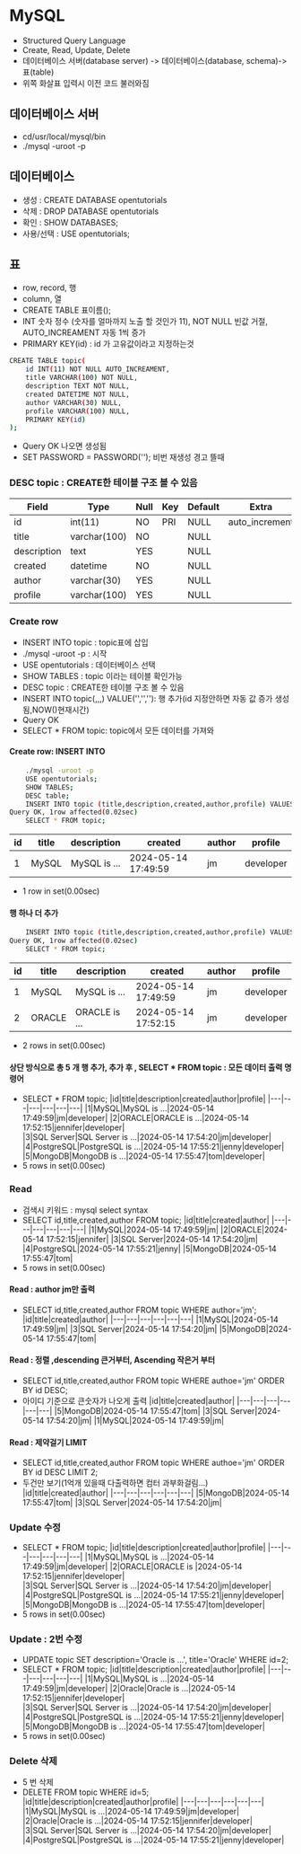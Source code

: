 # MySQL
- Structured Query Language
- Create, Read, Update, Delete
- 데이터베이스 서버(database server) -> 데이터베이스(database, schema)->표(table)
- 위쪽 화살표 입력시 이전 코드 불러와짐
## 데이터베이스 서버
- cd/usr/local/mysql/bin
- ./mysql -uroot -p
## 데이터베이스
- 생성 : CREATE DATABASE opentutorials
- 삭제 : DROP DATABASE opentutorials
- 확인 : SHOW DATABASES;
- 사용/선택 : USE opentutorials;
## 표
- row, record, 행
- column, 열
- CREATE  TABLE 표이름();
- INT 숫자 정수 (숫자를 얼마까지 노출 할 것인가 11), NOT NULL 빈값 거절, AUTO_INCREAMENT 자동 1씩 증가
- PRIMARY KEY(id) : id 가 고유값이라고 지정하는것
```bash
CREATE TABLE topic(
    id INT(11) NOT NULL AUTO_INCREAMENT,
    title VARCHAR(100) NOT NULL,
    description TEXT NOT NULL,
    created DATETIME NOT NULL,
    author VARCHAR(30) NULL,
    profile VARCHAR(100) NULL,
    PRIMARY KEY(id)
);
```
- Query OK 나오면 생성됨
- SET PASSWORD = PASSWORD(''); 비번 재생성 경고 뜰때
### DESC topic : CREATE한 테이블 구조 볼 수 있음
|Field|Type|Null|Key|Default|Extra|
|---|---|---|---|---|---|
|id|int(11)|NO|PRI|NULL|auto_increment|
|title|varchar(100)|NO||NULL||
|description|text|YES||NULL||
|created|datetime|NO||NULL||
|author|varchar(30)|YES||NULL||
|profile|varchar(100)|YES||NULL||

### Create row
- INSERT INTO topic : topic표에 삽입
- ./mysql -uroot -p : 시작
- USE opentutorials : 데이터베이스 선택
- SHOW TABLES : topic 이라는 테이블 확인가능
- DESC topic : CREATE한 테이블 구조 볼 수 있음
- INSERT INTO topic(,,,) VALUE('','',''): 행 추가(id 지정안하면 자동 값 증가 생성됨,NOW()현재시간)
- Query OK
- SELECT * FROM topic: topic에서 모든 데이터를 가져와
#### Create row: INSERT INTO
```bash
    ./mysql -uroot -p
    USE opentutorials;
    SHOW TABLES;
    DESC table;
    INSERT INTO topic (title,description,created,author,profile) VALUES('MySQL','MySQL is ...',NOW(),'jm','developer');
Query OK, 1row affected(0.02sec)
    SELECT * FROM topic;
```
|id|title|description|created|author|profile|
|---|---|---|---|---|---|
|1|MySQL|MySQL is ...|2024-05-14 17:49:59|jm|developer|  
- 1 row in set(0.00sec)
#### 행 하나 더 추가
```bash
    INSERT INTO topic (title,description,created,author,profile) VALUES('ORACLE','ORACLE is ...',NOW(),'jm','developer');
Query OK, 1row affected(0.02sec)
    SELECT * FROM topic;
```
|id|title|description|created|author|profile|
|---|---|---|---|---|---|
|1|MySQL|MySQL is ...|2024-05-14 17:49:59|jm|developer|
|2|ORACLE|ORACLE is ...|2024-05-14 17:52:15|jm|developer|  
- 2 rows in set(0.00sec)
#### 상단 방식으로 총 5 개 행 추가, 추가 후 , SELECT * FROM topic : 모든 데이터 출력 명령어 
- SELECT * FROM topic;
|id|title|description|created|author|profile|
|---|---|---|---|---|---|
|1|MySQL|MySQL is ...|2024-05-14 17:49:59|jm|developer|
|2|ORACLE|ORACLE is ...|2024-05-14 17:52:15|jennifer|developer|  
|3|SQL Server|SQL Server is ...|2024-05-14 17:54:20|jm|developer|  
|4|PostgreSQL|PostgreSQL is ...|2024-05-14 17:55:21|jenny|developer|  
|5|MongoDB|MongoDB is ...|2024-05-14 17:55:47|tom|developer|  
- 5 rows in set(0.00sec)
### Read 
- 검색시 키워드 : mysql select syntax
- SELECT id,title,created,author FROM topic;
|id|title|created|author|
|---|---|---|---|---|---|
|1|MySQL|2024-05-14 17:49:59|jm|
|2|ORACLE|2024-05-14 17:52:15|jennifer|
|3|SQL Server|2024-05-14 17:54:20|jm|
|4|PostgreSQL|2024-05-14 17:55:21|jenny|
|5|MongoDB|2024-05-14 17:55:47|tom|
- 5 rows in set(0.00sec)
#### Read : author jm만 출력
- SELECT id,title,created,author FROM topic WHERE author='jm';
|id|title|created|author|
|---|---|---|---|---|---|
|1|MySQL|2024-05-14 17:49:59|jm|
|3|SQL Server|2024-05-14 17:54:20|jm|
|5|MongoDB|2024-05-14 17:55:47|tom|
#### Read : 정렬 ,descending 큰거부터, Ascending 작은거 부터
- SELECT id,title,created,author FROM topic WHERE authoe='jm' ORDER BY id DESC;
- 아이디 기준으로 큰숫자가 나오게 출력
|id|title|created|author|
|---|---|---|---|---|---|
|5|MongoDB|2024-05-14 17:55:47|tom|
|3|SQL Server|2024-05-14 17:54:20|jm|
|1|MySQL|2024-05-14 17:49:59|jm|
#### Read : 제약걸기 LIMIT
- SELECT id,title,created,author FROM topic WHERE authoe='jm' ORDER BY id DESC LIMIT 2;
- 두건만 보기(1억개 있을때 다출력하면 컴터 과부화걸림...)
|id|title|created|author|
|---|---|---|---|---|---|
|5|MongoDB|2024-05-14 17:55:47|tom|
|3|SQL Server|2024-05-14 17:54:20|jm|
### Update 수정
- SELECT * FROM topic;
|id|title|description|created|author|profile|
|---|---|---|---|---|---|
|1|MySQL|MySQL is ...|2024-05-14 17:49:59|jm|developer|
|2|ORACLE|ORACLE is |2024-05-14 17:52:15|jennifer|developer|  
|3|SQL Server|SQL Server is ...|2024-05-14 17:54:20|jm|developer|  
|4|PostgreSQL|PostgreSQL is ...|2024-05-14 17:55:21|jenny|developer|  
|5|MongoDB|MongoDB is ...|2024-05-14 17:55:47|tom|developer|  
- 5 rows in set(0.00sec)
### Update : 2번 수정
- UPDATE topic SET description='Oracle is ...', title='Oracle' WHERE id=2;
- SELECT * FROM topic;
|id|title|description|created|author|profile|
|---|---|---|---|---|---|
|1|MySQL|MySQL is ...|2024-05-14 17:49:59|jm|developer|
|2|Oracle|Oracle is ...|2024-05-14 17:52:15|jennifer|developer|  
|3|SQL Server|SQL Server is ...|2024-05-14 17:54:20|jm|developer|  
|4|PostgreSQL|PostgreSQL is ...|2024-05-14 17:55:21|jenny|developer|  
|5|MongoDB|MongoDB is ...|2024-05-14 17:55:47|tom|developer|  
- 5 rows in set(0.00sec)
### Delete 삭제
- 5 번 삭제
- DELETE FROM topic WHERE id=5;
|id|title|description|created|author|profile|
|---|---|---|---|---|---|
|1|MySQL|MySQL is ...|2024-05-14 17:49:59|jm|developer|
|2|Oracle|Oracle is ...|2024-05-14 17:52:15|jennifer|developer|  
|3|SQL Server|SQL Server is ...|2024-05-14 17:54:20|jm|developer|  
|4|PostgreSQL|PostgreSQL is ...|2024-05-14 17:55:21|jenny|developer|  



